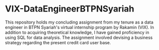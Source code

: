 # VIX-DataEngineerBTPNSyariah
This repository holds my concluding assignment from my tenure as a data engineer in BTPN Syariah's virtual internship program by Rakamin (VIX). In addition to acquiring theoretical knowledge, I have gained proficiency in using SQL for data analysis. The assignment involved devising a business strategy regarding the present credit card user base.
